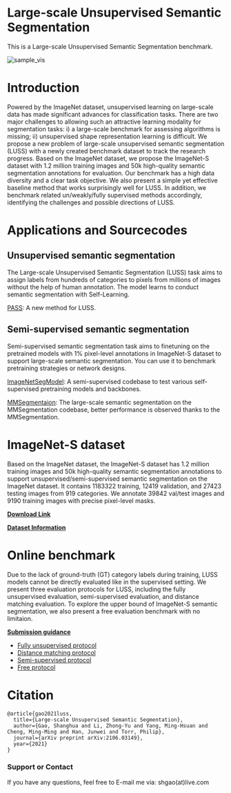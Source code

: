# Large-scale Unsupervised Semantic Segmentation

This is a Large-scale Unsupervised Semantic Segmentation benchmark.

![sample_vis](https://user-images.githubusercontent.com/20515144/149650063-cd28c7aa-2062-4379-a326-4dcd593495a5.jpg)

# Introduction

Powered by the ImageNet dataset, unsupervised learning on large-scale data has made significant advances for classification tasks. There are two major challenges to allowing such an attractive learning modality for segmentation tasks: i) a large-scale benchmark for assessing algorithms is missing; ii) unsupervised shape representation learning is difficult. We propose a new problem of large-scale unsupervised semantic segmentation (LUSS) with a newly created benchmark dataset to track the research progress. Based on the
ImageNet dataset, we propose the ImageNet-S dataset with 1.2 million training images and 50k high-quality semantic segmentation annotations for evaluation. Our benchmark has a high data diversity and a clear task objective. We also present a simple yet effective baseline method that works surprisingly well for LUSS. In addition, we benchmark related un/weakly/fully supervised methods accordingly, identifying the challenges and possible directions of LUSS.

# Applications and Sourcecodes

## Unsupervised semantic segmentation
The Large-scale Unsupervised Semantic Segmentation (LUSS)
task aims to assign labels from hundreds of categories to pixels from
millions of images without the help of human annotation. The model
learns to conduct semantic segmentation with Self-Learning.

[PASS](https://github.com/LUSSeg/PASS): A new method for LUSS.

## Semi-supervised semantic segmentation
Semi-supervised semantic segmentation task aims
to finetuning on the pretrained models with 1% pixel-level annotations
in ImageNet-S dataset to support large-scale semantic segmentation.
You can use it to benchmark pretraining strategies or network designs.

[ImageNetSegModel](https://github.com/LUSSeg/ImageNetSegModel): A semi-supervised codebase to test various self-supervised pretraining models and backbones.

[MMSegmentaion](https://github.com/LUSSeg/mmsegmentation/tree/imagenets/configs/imagenets): The large-scale semantic segmentation on the MMSegmentation codebase, better performance is observed thanks to the MMSegmentation.
# ImageNet-S dataset 
Based on the ImageNet dataset, the ImageNet-S dataset has 1.2 million training images and 50k high-quality semantic segmentation annotations to support unsupervised/semi-supervised semantic segmentation on the ImageNet dataset.
It contains 1183322 training, 12419 validation, and 27423 testing images from 919 categories. We annotate 39842 val/test images and 9190 training images with precise pixel-level masks.

[**Download Link**](https://github.com/LUSSeg/ImageNet-S#imagenet-s-dataset-preparation)

[**Dataset Information**](https://github.com/LUSSeg/ImageNet-S#dataset-information)

# Online benchmark
Due to the lack of ground-truth (GT) category labels during training, 
LUSS models cannot be directly evaluated like in the supervised setting.
We present three evaluation protocols for LUSS, including the fully unsupervised evaluation, 
semi-supervised evaluation, and distance matching evaluation.
To explore the upper bound of ImageNet-S semantic segmentation, 
we also present a free evaluation benchmark with no limitaion.

[**Submission guidance**](https://github.com/LUSSeg/ImageNet-S#online-benchmark)
*  [Fully unsupervised protocol](https://codalab.lisn.upsaclay.fr/competitions/1317)
*  [Distance matching protocol](https://codalab.lisn.upsaclay.fr/competitions/1315)
*  [Semi-supervised protocol](https://codalab.lisn.upsaclay.fr/competitions/1318)
*  [Free protocol](https://codalab.lisn.upsaclay.fr/competitions/1316)

# Citation

```
@article{gao2021luss,
  title={Large-scale Unsupervised Semantic Segmentation},
  author={Gao, Shanghua and Li, Zhong-Yu and Yang, Ming-Hsuan and Cheng, Ming-Ming and Han, Junwei and Torr, Philip},
  journal={arXiv preprint arXiv:2106.03149},
  year={2021}
}
```

### Support or Contact

If you have any questions, feel free to E-mail me via: shgao(at)live.com
